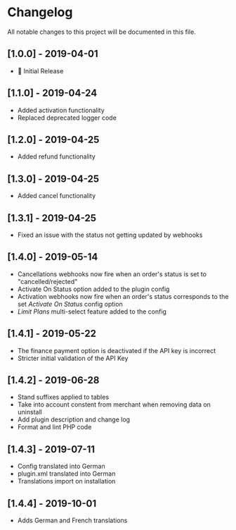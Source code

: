 # Changelog
All notable changes to this project will be documented in this file.

## [1.0.0] - 2019-04-01
- :dizzy: Initial Release

## [1.1.0] - 2019-04-24
- Added activation functionality
- Replaced deprecated logger code

## [1.2.0] - 2019-04-25
- Added refund functionality

## [1.3.0] - 2019-04-25
- Added cancel functionality

## [1.3.1] - 2019-04-25
- Fixed an issue with the status not getting updated by webhooks

## [1.4.0] - 2019-05-14
- Cancellations webhooks now fire when an order's status is set to 
"cancelled/rejected"
- Activate On Status option added to the plugin config
- Activation webhooks now fire when an order's status corresponds to 
the set _Activate On Status_ config option
- _Limit Plans_ multi-select feature added to the config

## [1.4.1] - 2019-05-22
- The finance payment option is deactivated if the API key is incorrect
- Stricter initial validation of the API Key

## [1.4.2] - 2019-06-28
- Stand suffixes applied to tables
- Take into account constent from merchant when removing data on uninstall
- Add plugin description and change log
- Format and lint PHP code

## [1.4.3] - 2019-07-11
- Config translated into German
- plugin.xml translated into German
- Translations import on installation

## [1.4.4] - 2019-10-01
- Adds German and French translations